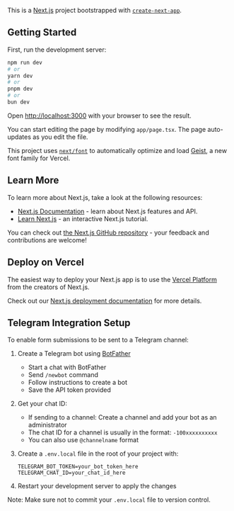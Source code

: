 This is a [Next.js](https://nextjs.org) project bootstrapped with [`create-next-app`](https://nextjs.org/docs/app/api-reference/cli/create-next-app).

## Getting Started

First, run the development server:

```bash
npm run dev
# or
yarn dev
# or
pnpm dev
# or
bun dev
```

Open [http://localhost:3000](http://localhost:3000) with your browser to see the result.

You can start editing the page by modifying `app/page.tsx`. The page auto-updates as you edit the file.

This project uses [`next/font`](https://nextjs.org/docs/app/building-your-application/optimizing/fonts) to automatically optimize and load [Geist](https://vercel.com/font), a new font family for Vercel.

## Learn More

To learn more about Next.js, take a look at the following resources:

- [Next.js Documentation](https://nextjs.org/docs) - learn about Next.js features and API.
- [Learn Next.js](https://nextjs.org/learn) - an interactive Next.js tutorial.

You can check out [the Next.js GitHub repository](https://github.com/vercel/next.js) - your feedback and contributions are welcome!

## Deploy on Vercel

The easiest way to deploy your Next.js app is to use the [Vercel Platform](https://vercel.com/new?utm_medium=default-template&filter=next.js&utm_source=create-next-app&utm_campaign=create-next-app-readme) from the creators of Next.js.

Check out our [Next.js deployment documentation](https://nextjs.org/docs/app/building-your-application/deploying) for more details.

## Telegram Integration Setup

To enable form submissions to be sent to a Telegram channel:

1. Create a Telegram bot using [BotFather](https://t.me/botfather)
   - Start a chat with BotFather
   - Send `/newbot` command
   - Follow instructions to create a bot
   - Save the API token provided

2. Get your chat ID:
   - If sending to a channel: Create a channel and add your bot as an administrator
   - The chat ID for a channel is usually in the format: `-100xxxxxxxxxx`
   - You can also use `@channelname` format

3. Create a `.env.local` file in the root of your project with:
   ```
   TELEGRAM_BOT_TOKEN=your_bot_token_here
   TELEGRAM_CHAT_ID=your_chat_id_here
   ```

4. Restart your development server to apply the changes

Note: Make sure not to commit your `.env.local` file to version control.
